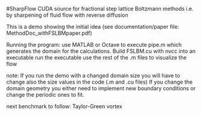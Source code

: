 #SharpFlow
CUDA source for fractional step lattice Boltzmann methods i.e. by sharpening of fluid flow with reverse diffusion

This is a demo showing the initial idea (see documentation/paper file: MethodDoc_withFSLBMpaper.pdf)

Running the program:
  use MATLAB or Octave to execute pipe.m which generates the domain for the calculations.
  Build FSLBM.cu with nvcc into an executable
  run the executable
  use the rest of the .m files to visualize the flow
  
note:
  If you run the demo with a changed domain size you will have to change also the size values in the code (.m and .cu files)
  If you change the domain geometry you either need to implement new boundary conditions or change the periodic ones to fit.
  
  next benchmark to follow: Taylor-Green vortex
